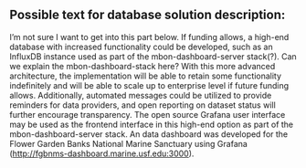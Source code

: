 ## Possible text for database solution description:

I’m not sure I want to get into this part below.
If funding allows, a high-end database with increased functionality could be developed, such as an InfluxDB instance used as part of the mbon-dashboard-server stack(?). Can we explain the mbon-dashboard-stack here? With this more advanced architecture, the implementation will be able to retain some functionality indefinitely and will be able to scale up to enterprise level if future funding allows. Additionally, automated messages could be utilized to provide reminders for data providers, and open reporting on dataset status will further encourage transparency. The open source Grafana user interface may be used as the frontend interface in this high-end option as part of the mbon-dashboard-server stack. An data dashboard was developed for the Flower Garden Banks National Marine Sanctuary using Grafana (http://fgbnms-dashboard.marine.usf.edu:3000).
